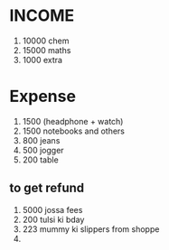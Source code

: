 # INCOME 
1.  10000 chem
2.  15000 maths
3.  1000 extra

# Expense
1. 1500 (headphone + watch)
2. 1500 notebooks and others
3. 800 jeans
4. 500 jogger
5. 200 table

## to get refund
1. 5000 jossa fees 
2. 200 tulsi ki bday
3. 223 mummy ki slippers from shoppe
4. 